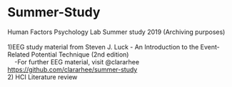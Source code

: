 # Summer-Study
Human Factors Psychology Lab Summer study 2019 (Archiving purposes) <br> 
<br> 
1)EEG study material from Steven J. Luck - An Introduction to the Event-Related Potential Technique (2nd edition) <br> 
&nbsp;&nbsp;&nbsp;     -For further EEG material, visit @clararhee https://github.com/clararhee/summer-study  
2) HCI Literature review <br> 

